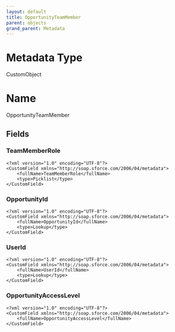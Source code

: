 ```yaml
---
layout: default
title: OpportunityTeamMember
parent: objects
grand_parent: Metadata
---
```

# Metadata Type
CustomObject

# Name
OpportunityTeamMember
## Fields
### TeamMemberRole

```
<?xml version="1.0" encoding="UTF-8"?>
<CustomField xmlns="http://soap.sforce.com/2006/04/metadata">
    <fullName>TeamMemberRole</fullName>
    <type>Picklist</type>
</CustomField>
```
### OpportunityId

```
<?xml version="1.0" encoding="UTF-8"?>
<CustomField xmlns="http://soap.sforce.com/2006/04/metadata">
    <fullName>OpportunityId</fullName>
    <type>Lookup</type>
</CustomField>
```
### UserId

```
<?xml version="1.0" encoding="UTF-8"?>
<CustomField xmlns="http://soap.sforce.com/2006/04/metadata">
    <fullName>UserId</fullName>
    <type>Lookup</type>
</CustomField>
```
### OpportunityAccessLevel

```
<?xml version="1.0" encoding="UTF-8"?>
<CustomField xmlns="http://soap.sforce.com/2006/04/metadata">
    <fullName>OpportunityAccessLevel</fullName>
</CustomField>
```
